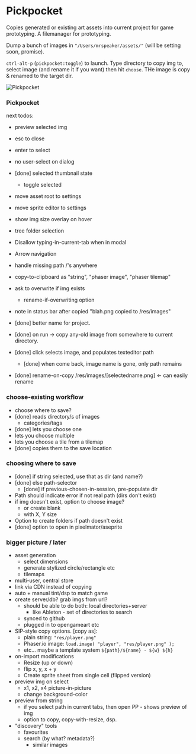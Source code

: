 # Pickpocket

Copies generated or existing art assets into current project for game prototyping. A filemanager for prototyping.

Dump a bunch of images in `"/Users/mrspeaker/assets/"` (will be setting soon, promise).

`ctrl-alt-p` (`pickpocket:toggle`) to launch. Type directory to copy img to, select image (and rename it if you want) then hit `choose`. THe image is copy & renamed to the target dir.

![Pickpocket](https://f.cloud.github.com/assets/69169/2290250/c35d867a-a017-11e3-86be-cd7c5bf3ff9b.gif)

### Pickpocket

next todos:
  * preview selected img
  * esc to close
  * enter to select
  * no user-select on dialog
  * [done] selected thumbnail state
    * toggle selected
  * move asset root to settings
  * move sprite editor to settings
  * show img size overlay on hover
  * tree folder selection
  * Disallow typing-in-current-tab when in modal
  * Arrow navigation
  * handle missing path /'s anywhere
  * copy-to-clipboard as "string", "phaser image", "phaser tilemap"
  * ask to overwrite if img exists
    * rename-if-overwriting option
  * note in status bar after copied "blah.png copied to /res/images"

  * [done] better name for project.
  * [done] on run -> copy any-old image from somewhere to current directory.
  * [done] click selects image, and populates texteditor path
    * [done] when come back, image name is gone, only path remains
  * [done] rename-on-copy    /res/images/[selectedname.png] <- can easily rename

### choose-existing workflow
  * choose where to save?
  * [done] reads directory/s of images
    * categories/tags
  * [done] lets you choose one
  * lets you choose multiple
  * lets you choose a tile from a tilemap
  * [done] copies them to the save location

### choosing where to save
  * [done] if string selected, use that as dir (and name?)
  * [done] else path-selector
    * [done] if previous-chosen-in-session, pre-populate dir
  * Path should indicate error if not real path (dirs don't exist)
  * if img doesn't exist, option to choose image?
    * or create blank
    * with X, Y size
  * Option to create folders if path doesn't exist
  * [done] option to open in pixelmator/aseprite

### bigger picture / later
  * asset generation
    * select dimensions
    * generate stylized circle/rectangle etc
    * tilemaps
  * multi-user, central store
  * link via CDN instead of copying
  * auto + manual tint/dsp to match game
  * create server/db? grab imgs from url?
    * should be able to do both: local directories+server
      * like Ableton - set of directories to search
    * synced to github
    * plugged in to opengameart etc
  * SIP-style copy options. [copy as]:
    * plain string: `"res/player.png"`
    * Phaser.io image: `load.image( "player", "res/player.png" );`
    * etc... maybe a template system `${path}/${name} - ${w} ${h}`
  * on-import modifications
    * Resize (up or down)
    * flip x, y, x + y
    * Create sprite sheet from single cell (flipped version)
  * preview img on select
    * x1, x2, x4 picture-in-picture
    * change background-color
  * preview from string
    * if you select path in current tabs, then open PP - shows preview of img
    * option to copy, copy-with-resize, dsp.
  * "discovery" tools
    * favourites
    * search (by what? metadata?)
      * similar images
